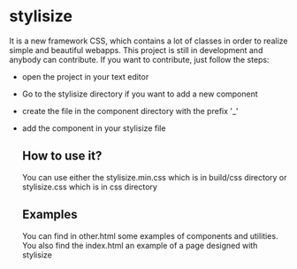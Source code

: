 # stylisize
It is a new framework CSS, which contains a lot of classes in order to realize simple and beautiful webapps. This project is still in development and anybody can contribute. If you want to contribute, just follow the steps:

- open the project in your text editor
- Go to the stylisize directory if you want to add a new component
- create the file in the component directory with the prefix '_'
- add the component in your stylisize file

  ## How to use it?
  You can use either the stylisize.min.css which is in build/css directory or stylisize.css which is in css directory

  ## Examples

  You can find in other.html some examples of components and utilities. You also find the index.html  an example of a page designed with stylisize 
